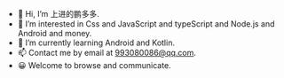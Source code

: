 - 👋 Hi, I’m 上进的鹏多多.
- 👀 I’m interested in Css and JavaScript and typeScript and Node.js and Android and money.
- 💪 I’m currently learning Android and Kotlin.
- 📫 Contact me by email at 993080086@qq.com.
- 😀 Welcome to browse and communicate.
